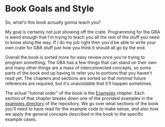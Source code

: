 # Book Goals and Style

So, what's this book actually gonna teach you?

My goal is certainly not just showing off the crate. Programming for the GBA is
weird enough that I'm trying to teach you all the rest of the stuff you need to
know along the way. If I do my job right then you'd be able to write your own
crate for GBA stuff just how you think it should all go by the end.

Overall the book is sorted more for easy review once you're trying to program
something. The GBA has a few things that can stand on their own and many other
things are a mass of interconnected concepts, so some parts of the book end up
having to refer you to portions that you haven't read yet. The chapters and
sections are sorted so that _minimal_ future references are required, but it's
unavoidable that it'll happen sometimes.

The actual "tutorial order" of the book is the
[Examples](../05-examples/00-index.md) chapter. Each section of that chapter
breaks down one of the provided examples in the [examples
directory](https://github.com/rust-console/gba/tree/master/examples) of the
repository. We go over what sections of the book you'll need to have read for
the example code to make sense, and also how we apply the general concepts
described in the book to the specific example cases.
